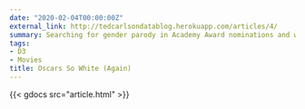 ```yaml
---
date: "2020-02-04T00:00:00Z"
external_link: http://tedcarlsondatablog.herokuapp.com/articles/4/
summary: Searching for gender parody in Academy Award nominations and winners
tags:
- D3
- Movies
title: Oscars So White (Again)
---
```


{{< gdocs src="article.html" >}}

